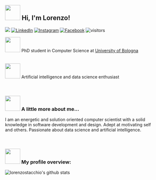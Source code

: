 <h2><img src="https://media.giphy.com/media/wpoLqr5FT1sY0/source.gif" width="50"> Hi, I'm Lorenzo! </h2>



<a href="https://lorenzo-stacchio.github.io/" target="_blank"><img src="https://img.shields.io/badge/github.io-4285F4?style=flat-square&logo=GitHub&logoColor=white"></a>
<a href="https://www.linkedin.com/in/lorenzo-stacchio" target="_blank"><img src="https://img.shields.io/badge/-Linkedin-blue?style=flat-square&logo=Linkedin&logoColor=white&link=https://www.linkedin.com/in/lorenzo-stacchio/" alt="LinkedIn"></a>
<a href="https://www.instagram.com/lorenzo.stacchio/" target="_blank"><img src="https://img.shields.io/badge/Instagram-%23E4405F.svg?&style=flat-square&logo=instagram&logoColor=white" alt="Instagram"></a>
<a href="https://www.facebook.com/lorenzo.stacchio" target="_blank"><img src="https://img.shields.io/badge/Facebook-%231877F2.svg?&style=flat-square&logo=facebook&logoColor=white" alt="Facebook"></a>
<a><img src="https://visitor-badge.laobi.icu/badge?page_id=lorenzo-stacchio.lorenzo-stacchio" alt="visitors"></a>
<p>

  <img src="https://media.giphy.com/media/LNrWZ1Cl70uDOWW5rH/giphy.gif" width="50">  PhD student in Computer Science at <a href="https://www.unibo.it/it">University of Bologna</a> </br></br></br>
  <img src="https://media.giphy.com/media/ckJF143W1gBS8Hk833/giphy.gif" width="50">  Artificial intelligence and data science enthusiast  

</p>

</br>

### <img src="https://media.giphy.com/media/LRIVkygJ5CID6IEMes/giphy.gif" width="50"> A little more about me...  
I am an energetic and solution oriented computer scientist with a solid knowledge in software development and design.
Adept at motivating self and others.
Passionate about data science and artificial intelligence.

</br>

### <img src="https://media.giphy.com/media/3orieJRHB5DJjrVmqk/giphy.gif" width="50"> My profile overview:
![lorenzostacchio's github stats](https://github-readme-stats.vercel.app/api?username=lorenzo-stacchio&show_icons=true)
<br />
<br />
